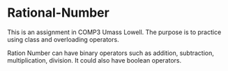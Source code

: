 # Rational-Number

This is an assignment in COMP3 Umass Lowell. The purpose is to practice using class and overloading operators.

Ration Number can have binary operators such as addition, subtraction, multiplication, division. It could also have boolean operators. 
